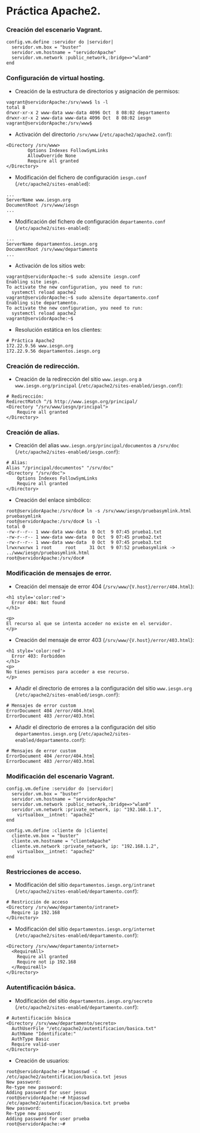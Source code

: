 # Práctica Apache2.
### Creación del escenario Vagrant.
~~~
config.vm.define :servidor do |servidor|  
  servidor.vm.box = "buster"
  servidor.vm.hostname = "servidorApache"
  servidor.vm.network :public_network,:bridge=>"wlan0"
end
~~~

### Configuración de virtual hosting.
- Creación de la estructura de directorios y asignación de permisos:
~~~
vagrant@servidorApache:/srv/www$ ls -l
total 8
drwxr-xr-x 2 www-data www-data 4096 Oct  8 08:02 departamento
drwxr-xr-x 2 www-data www-data 4096 Oct  8 08:02 iesgn
vagrant@servidorApache:/srv/www$ 
~~~

- Activación del directorio `/srv/www` (`/etc/apache2/apache2.conf`):
~~~
<Directory /srv/www>
        Options Indexes FollowSymLinks
        AllowOverride None
        Require all granted
</Directory>
~~~

- Modificación del fichero de configuración `iesgn.conf` (`/etc/apache2/sites-enabled`):
~~~
...
ServerName www.iesgn.org
DocumentRoot /srv/www/iesgn
...
~~~

- Modificación del fichero de configuración `departamento.conf` (`/etc/apache2/sites-enabled`):
~~~
...
ServerName departamentos.iesgn.org
DocumentRoot /srv/www/departamento
...
~~~

- Activación de los sitios web:
~~~
vagrant@servidorApache:~$ sudo a2ensite iesgn.conf
Enabling site iesgn.
To activate the new configuration, you need to run:
  systemctl reload apache2 
vagrant@servidorApache:~$ sudo a2ensite departamento.conf
Enabling site departamento.
To activate the new configuration, you need to run:
  systemctl reload apache2
vagrant@servidorApache:~$
~~~

- Resolución estática en los clientes:
~~~
# Práctica Apache2
172.22.9.56	www.iesgn.org
172.22.9.56	departamentos.iesgn.org
~~~

### Creación de redirección.
- Creación de la redirección del sitio `www.iesgn.org` a `www.iesgn.org/principal` (`/etc/apache2/sites-enabled/iesgn.conf`):
~~~
# Redirección:
RedirectMatch ^/$ http://www.iesgn.org/principal/
<Directory "/srv/www/iesgn/principal">
	Require all granted
</Directory>
~~~

### Creación de alias.
- Creación del alias `www.iesgn.org/principal/documentos` a `/srv/doc` (`/etc/apache2/sites-enabled/iesgn.conf`):
~~~
# Alias:
Alias "/principal/documentos" "/srv/doc"
<Directory "/srv/doc">
	Options Indexes FollowSymLinks
	Require all granted
</Directory>
~~~

- Creación del enlace simbólico:
~~~
root@servidorApache:/srv/doc# ln -s /srv/www/iesgn/pruebasymlink.html pruebasymlink
root@servidorApache:/srv/doc# ls -l
total 0
-rw-r--r-- 1 www-data www-data  0 Oct  9 07:45 prueba1.txt
-rw-r--r-- 1 www-data www-data  0 Oct  9 07:45 prueba2.txt
-rw-r--r-- 1 www-data www-data  0 Oct  9 07:45 prueba3.txt
lrwxrwxrwx 1 root     root     31 Oct  9 07:52 pruebasymlink -> ../www/iesgn/pruebasymlink.html
root@servidorApache:/srv/doc# 
~~~

### Modificación de mensajes de error.
- Creación del mensaje de error 404 (`/srv/www/{V.host}/error/404.html`):
~~~
<h1 style='color:red'>
  Error 404: Not found
</h1>

<p>
El recurso al que se intenta acceder no existe en el servidor.
</p>
~~~

- Creación del mensaje de error 403 (`/srv/www/{V.host}/error/403.html`):
~~~
<h1 style='color:red'>
  Error 403: Forbidden
</h1>
<p>
No tienes permisos para acceder a ese recurso.
</p>
~~~

- Añadir el directorio de errores a la configuración del sitio `www.iesgn.org` (`/etc/apache2/sites-enabled/iesgn.conf`):
~~~
# Mensajes de error custom
ErrorDocument 404 /error/404.html
ErrorDocument 403 /error/403.html
~~~

- Añadir el directorio de errores a la configuración del sitio `departamentos.iesgn.org` (`/etc/apache2/sites-enabled/departamento.conf`):
~~~
# Mensajes de error custom
ErrorDocument 404 /error/404.html
ErrorDocument 403 /error/403.html
~~~

### Modificación del escenario Vagrant.
~~~
config.vm.define :servidor do |servidor|  
  servidor.vm.box = "buster"
  servidor.vm.hostname = "servidorApache"
  servidor.vm.network :public_network,:bridge=>"wlan0"
  servidor.vm.network :private_network, ip: "192.168.1.1",
    virtualbox__intnet: "apache2"
end

config.vm.define :cliente do |cliente|
  cliente.vm.box = "buster"
  cliente.vm.hostname = "clienteApache"
  cliente.vm.network :private_network, ip: "192.168.1.2",
    virtualbox__intnet: "apache2"
end
~~~

### Restricciones de acceso.
- Modificación del sitio `departamentos.iesgn.org/intranet` (`/etc/apache2/sites-enabled/departamento.conf`):
~~~
# Restricción de acceso
<Directory /srv/www/departamento/intranet>
  Require ip 192.168
</Directory>
~~~

- Modificación del sitio `departamentos.iesgn.org/internet` (`/etc/apache2/sites-enabled/departamento.conf`):
~~~
<Directory /srv/www/departamento/internet>
  <RequireAll>
    Require all granted
    Require not ip 192.168
  </RequireAll>
</Directory>
~~~

### Autentificación básica.
- Modificación del sitio `departamentos.iesgn.org/secreto` (`/etc/apache2/sites-enabled/departamento.conf`):
~~~
# Autentificación básica
<Directory /srv/www/departamento/secreto>
  AuthUserFile "/etc/apache2/autentificacion/basica.txt"
  AuthName "Identificate:"
  AuthType Basic
  Require valid-user
</Directory>
~~~

- Creación de usuarios:
~~~
root@servidorApache:~# htpasswd -c /etc/apache2/autentificacion/basica.txt jesus
New password:
Re-type new password:
Adding password for user jesus
root@servidorApache:~# htpasswd /etc/apache2/autentificacion/basica.txt prueba
New password:
Re-type new password:
Adding password for user prueba
root@servidorApache:~#
~~~